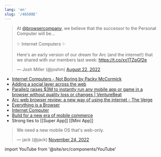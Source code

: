 ```yaml
---
lang: 'en'
slug: '/46508E'
---
```


<blockquote class="twitter-tweet">

<p lang="en" dir="ltr">

At <a href="https://twitter.com/browsercompany?ref_src=twsrc%5Etfw">@browsercompany</a>, we believe that the successor to the Personal Computer will be...<br/><br/> ✨ Internet Computers ✨<br/><br/>Here&#39;s an early version of our dream for Arc (and the internet!) that we shared with our members last week: <a href="https://t.co/xx1TZpGf2e">https://t.co/xx1TZpGf2e</a>

</p>

&mdash; Josh Miller (@joshm) <a href="https://twitter.com/joshm/status/1561725450937704453?ref_src=twsrc%5Etfw">August 22, 2022</a>

</blockquote>

- [Internet Computers - Not Boring by Packy McCormick](https://www.notboring.co/p/internet-computers)
- [Adding a social layer across the web](https://www.charliegedeon.com/adding-a-social-layer-across-the-web/)
- [Parallelz raises $3M to instantly run any mobile app or game in a browser without quality loss or changes | VentureBeat](https://venturebeat.com/games/parallelz-raises-3m-to-instantly-run-any-mobile-app-or-game-in-a-browser-without-quality-loss-or-changes/)
- [Arc web browser review: a new way of using the internet - The Verge](https://www.theverge.com/23462235/arc-web-browser-review)
- [Everything is a Browser](https://matt-rickard.com/everything-is-a-browser)
- [Internet Computer](https://internetcomputer.org/)
- [Build for a new era of mobile commerce](https://shop.app/minis/)
- Strong ties to [[Super App]] [[Mini App]]

<blockquote class="twitter-tweet">

<p lang="en" dir="ltr">

We need a new mobile OS that's web-only.

</p>

&mdash; jack (@jack) <a href="https://twitter.com/jack/status/1595864501437583367?ref_src=twsrc%5Etfw">November 24, 2022</a>

</blockquote>

import YouTube from '@site/src/components/YouTube'

<YouTube id="v0160IirdL4"/>
